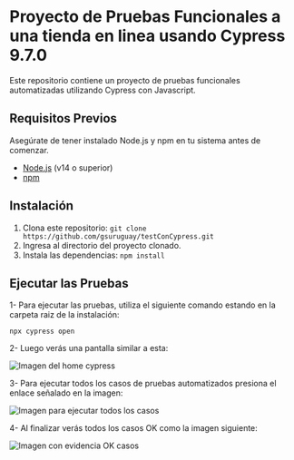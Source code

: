 # Proyecto de Pruebas Funcionales a una tienda en linea usando Cypress 9.7.0

Este repositorio contiene un proyecto de pruebas funcionales automatizadas utilizando Cypress con Javascript.

## Requisitos Previos

Asegúrate de tener instalado Node.js y npm en tu sistema antes de comenzar.

- [Node.js](https://nodejs.org/) (v14 o superior)
- [npm](https://www.npmjs.com/)

## Instalación

1. Clona este repositorio: `git clone https://github.com/gsuruguay/testConCypress.git`
2. Ingresa al directorio del proyecto clonado.
3. Instala las dependencias: `npm install`

## Ejecutar las Pruebas

1- Para ejecutar las pruebas, utiliza el siguiente comando estando en la carpeta raiz de la instalación:

`npx cypress open`

2- Luego verás una pantalla similar a esta:

![Imagen del home cypress](https://i.postimg.cc/W4YxbMML/cypress-pantalla-ppal.png)

3- Para ejecutar todos los casos de pruebas automatizados presiona el enlace señalado en la imagen:

![Imagen para ejecutar todos los casos](https://i.postimg.cc/pT949pZ9/cypress-pantalla-ejecucion-casos.png)

4- Al finalizar verás todos los casos OK como la imagen siguiente:

![Imagen con evidencia OK casos](https://i.postimg.cc/26PJnrc0/cypress-pantalla-ejecucion-ok.png)
